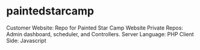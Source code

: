 # paintedstarcamp
Customer Website: Repo for Painted Star Camp Website
Private Repos: Admin dashboard, scheduler, and Controllers.
Server Language: PHP
Client Side: Javascript
